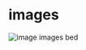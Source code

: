 # images
![image](https://raw.githubusercontent.com/tgineer/images/blob/main/delta-logo.jpg)
images bed
